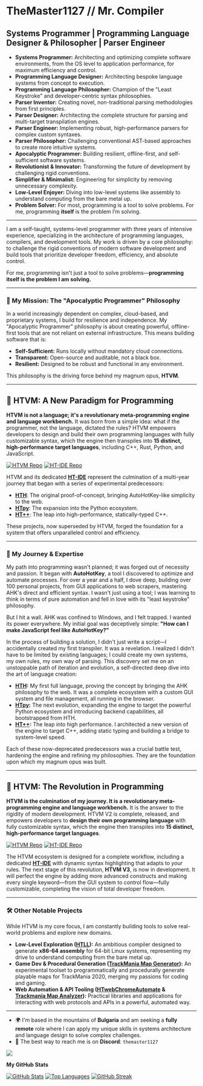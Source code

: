
# TheMaster1127 // Mr. Compiler

## Systems Programmer | Programming Language Designer & Philosopher | Parser Engineer

- **Systems Programmer:** Architecting and optimizing complete software environments, from the OS level to application performance, for maximum efficiency and control.
- **Programming Language Designer:** Architecting bespoke language systems from concept to execution.
- **Programming Language Philosopher:** Champion of the "Least Keystroke" and developer-centric syntax philosophies.
- **Parser Inventor:** Creating novel, non-traditional parsing methodologies from first principles.
- **Parser Designer:** Architecting the complete structure for parsing and multi-target transpilation engines.
- **Parser Engineer:** Implementing robust, high-performance parsers for complex custom syntaxes.
- **Parser Philosopher:** Challenging conventional AST-based approaches to create more intuitive systems.
- **Apocalyptic Programmer:** Building resilient, offline-first, and self-sufficient software systems.
- **Revolutionist & Innovator:** Transforming the future of development by challenging rigid conventions.
- **Simplifier & Minimalist:** Engineering for simplicity by removing unnecessary complexity.
- **Low-Level Enjoyer:** Diving into low-level systems like assembly to understand computing from the bare metal up.
- **Problem Solver:** For most, programming is a tool to solve problems. For me, programming **itself** is the problem I’m solving.

---

I am a self-taught, systems-level programmer with three years of intensive experience, specializing in the architecture of programming languages, compilers, and development tools. My work is driven by a core philosophy: to challenge the rigid conventions of modern software development and build tools that prioritize developer freedom, efficiency, and absolute control.

For me, programming isn't just a tool to solve problems—**programming itself is the problem I am solving.**

---

### 🚀 My Mission: The "Apocalyptic Programmer" Philosophy

In a world increasingly dependent on complex, cloud-based, and proprietary systems, I build for resilience and independence. My "Apocalyptic Programmer" philosophy is about creating powerful, offline-first tools that are not reliant on external infrastructure. This means building software that is:
- **Self-Sufficient:** Runs locally without mandatory cloud connections.
- **Transparent:** Open-source and auditable, not a black box.
- **Resilient:** Designed to be robust and functional in any environment.

This philosophy is the driving force behind my magnum opus, **HTVM**.

---

## 🚀 HTVM: A New Paradigm for Programming

**HTVM is not a language; it's a revolutionary meta-programming engine and language workbench.** It was born from a simple idea: what if the programmer, not the language, dictated the rules? HTVM empowers developers to design and build their own programming languages with fully customizable syntax, which the engine then transpiles into **15 distinct, high-performance target languages**, including C++, Rust, Python, and JavaScript.

[![HTVM Repo](https://img.shields.io/badge/Explore-HTVM_Engine-2ea44f?style=for-the-badge&logo=github)](https://github.com/TheMaster1127/HTVM)
[![HT-IDE Repo](https://img.shields.io/badge/Explore-HT--IDE-5865F2?style=for-the-badge&logo=electron)](https://github.com/TheMaster1127/HT-IDE)

HTVM and its dedicated **[HT-IDE](https://github.com/TheMaster1127/HT-IDE)** represent the culmination of a multi-year journey that began with a series of experimental predecessors:
- **[HTH](https://github.com/TheMaster1127/HTH)**: The original proof-of-concept, bringing AutoHotKey-like simplicity to the web.
- **[HTpy](https://github.com/TheMaster1127/HTpy)**: The expansion into the Python ecosystem.
- **[HT++](https://github.com/TheMaster1127/HT-plus-plus)**: The leap into high-performance, statically-typed C++.

These projects, now superseded by HTVM, forged the foundation for a system that offers unparalleled control and efficiency.

---

### 🌟 My Journey & Expertise


My path into programming wasn't planned; it was forged out of necessity and passion. It began with **AutoHotKey**, a tool I discovered to optimize and automate processes. For over a year and a half, I dove deep, building over 100 personal projects, from GUI applications to web scrapers, mastering AHK's direct and efficient syntax. I wasn't just using a tool; I was learning to think in terms of pure automation and fell in love with its "least keystroke" philosophy.

But I hit a wall. AHK was confined to Windows, and I felt trapped. I wanted its power everywhere. My initial goal was deceptively simple: **"How can I make JavaScript feel like AutoHotKey?"**

In the process of building a solution, I didn't just write a script—I accidentally created my first transpiler. It was a revelation. I realized I didn't have to be limited by existing languages; I could create my own systems, my own rules, my own way of parsing. This discovery set me on an unstoppable path of iteration and evolution, a self-directed deep dive into the art of language creation:

- **[HTH](https://github.com/TheMaster1127/HTH):** My first full language, proving the concept by bringing the AHK philosophy to the web. It was a complete ecosystem with a custom GUI system and file management, all running in the browser.
- **[HTpy](https://github.com/TheMaster1127/HTpy):** The next evolution, expanding the engine to target the powerful Python ecosystem and introducing backend capabilities, all bootstrapped from HTH.
- **[HT++](https://github.com/TheMaster1127/HT-plus-plus):** The leap into high performance. I architected a new version of the engine to target C++, adding static typing and building a bridge to system-level speed.

Each of these now-deprecated predecessors was a crucial battle test, hardening the engine and refining my philosophies. They are the foundation upon which my magnum opus was built.

---

## 🚀 HTVM: The Revolution in Programming

**HTVM is the culmination of my journey. It is a revolutionary meta-programming engine and language workbench.** It is the answer to the rigidity of modern development. HTVM V2 is complete, released, and empowers developers to **design their own programming language** with fully customizable syntax, which the engine then transpiles into **15 distinct, high-performance target languages**.

[![HTVM Repo](https://img.shields.io/badge/Explore-HTVM_Engine-2ea44f?style=for-the-badge&logo=github)](https://github.com/TheMaster1127/HTVM)
[![HT-IDE Repo](https://img.shields.io/badge/Explore-HT--IDE-5865F2?style-for-the-badge&logo=electron)](https://github.com/TheMaster1127/HT-IDE)

The HTVM ecosystem is designed for a complete workflow, including a dedicated **[HT-IDE](https://github.com/TheMaster1127/HT-IDE)** with dynamic syntax highlighting that adapts to *your* rules. The next stage of this revolution, **HTVM V3**, is now in development. It will perfect the engine by adding more advanced constructs and making every single keyword—from the GUI system to control flow—fully customizable, completing the vision of total developer freedom.

---

### 🛠️ Other Notable Projects

While HTVM is my core focus, I am constantly building tools to solve real-world problems and explore new domains.

- **Low-Level Exploration ([HTLL](https://github.com/TheMaster1127/HTLL)):** An ambitious compiler designed to generate **x86-64 assembly** for 64-bit Linux systems, representing my drive to understand computing from the bare metal up.
- **Game Dev & Procedural Generation ([TrackMania Map Generator](https://github.com/TheMaster1127/programmatically-making-a-trackmania-map)):** An experimental toolset to programmatically and procedurally generate playable maps for TrackMania 2020, merging my passions for coding and gaming.
- **Web Automation & API Tooling ([HTwebChromeAutomate](https://github.com/TheMaster1127/HTwebChromeAutomate) & [Trackmania Map Analyzer](https://github.com/TheMaster1127/TrackmaniaMapInfoAnalyzer)):** Practical libraries and applications for interacting with web protocols and APIs in a powerful, automated way.

---

*   🌍 I'm based in the mountains of **Bulgaria** and am seeking a **fully remote** role where I can apply my unique skills in systems architecture and language design to solve complex challenges.
*   💬 The best way to reach me is on **Discord**: `themaster1127`

<a href="https://www.github.com/TheMaster1127" target="_blank" rel="noreferrer"><img src="https://img.shields.io/github/followers/TheMaster1127?logo=github&style=for-the-badge&color=3382ed&labelColor=000000" /></a>

<b>My GitHub Stats</b>

<a href="https://github.com/TheMaster1127" align="center"><img src="https://github-readme-stats.vercel.app/api?username=TheMaster1127&show_icons=true&include_all_commits=true&theme=tokyonight&hide_border=true" alt="GitHub Stats" /></a>
<a href="https://github.com/TheMaster1127" align="center"><img src="https://github-readme-stats.vercel.app/api/top-langs/?username=TheMaster1127&langs_count=10&theme=tokyonight&hide_border=true&locale=en&custom_title=Top%20Languages" alt="Top Languages" /></a>
<a href="https://github.com/TheMaster1127" align="center"><img src="https://github-readme-streak-stats.herokuapp.com/?user=TheMaster1127&theme=tokyonight&hide_border=true" alt="GitHub Streak" /></a>
